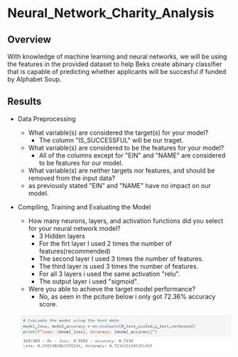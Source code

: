 # Neural_Network_Charity_Analysis

## Overview

With knowledge of machine learning and neural networks, we will be using the features in the provided dataset to help Beks create abinary classifier that is capable of predicting whether applicants will be succesful if funded by Alphabet Soup.

## Results

- Data Preprocessing
  - What variable(s) are considered the target(s) for your model?
    - The column "IS_SUCCESSFUL" will be our traget.
  - What variable(s) are considered to be the features for your model?
    - All of the columns except for "EIN" and "NAME" are  considered to be features for our model.
   - What variable(s) are neither targets nor features, and should be removed from the input data?
    - as previously stated "EIN" and "NAME" have no impact on our model.
    
    
- Compiling, Training and Evaluating the Model
  - How many neurons, layers, and activation functions did you select for your neural network model?
    - 3 Hidden layers
    - For the firt layer I used 2 times the number of features(recommended)
    - The second layer I used 3 times the number of features.
    - The third layer is used 3 times the number of features.
    - For all 3 layers i used the same activation "relu".
    - The output layer i used "sigmoid".
  - Were you able to achieve the target model performance?
     - No, as seen in the pciture below i only got 72.36% accuracy score.
     
  ![line_image](Resources/attempt3.png)
    

